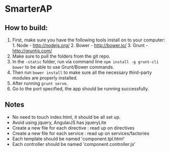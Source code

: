# SmarterAP

## How to build:
  1. First, make sure you have the following tools install on to your computer:
    1. Node - http://nodejs.org/
    2. Bower - http://bower.io/
    3. Grunt - http://gruntjs.com/ 
  2. Make sure to pull the folders from the git repo. 
  3. In the `-static` folder, run via command line `npm install -g grunt-cli bower` to be able to use Grunt/Bower commands.  
  4. Then run `bower install` to make sure all the necessary third-party modules are properly installed.
  5. After running `grunt serve`.  
  6. Go to the port specified, the app should be running successfully.  

## Notes
  * No need to touch index.html, it should be all set up.
  * Avoid using jquery, AngularJS has jqueryLite
  * Create a new file for each directive : read up on directives
  * Create a new file for each service : read up on services/factories
  * Each template should be named 'component.tpl.html'
  * Each controller should be named 'component.controller.js'
